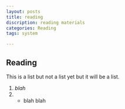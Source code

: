 ```yaml
---
layout: posts
title: reading
discription: reading materials
categories: Reading
tags: system 

---
```


## Reading

This is a list but not a list yet but it will be a list. 

1. *blah*
2. * blah blah

